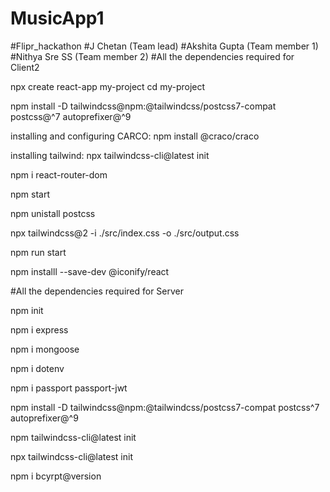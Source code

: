 # MusicApp1
#Flipr_hackathon
#J Chetan (Team lead)
#Akshita Gupta (Team member 1)
#Nithya Sre SS (Team member 2)
#All the dependencies required for Client2

 npx create react-app my-project
   cd my-project

npm install -D tailwindcss@npm:@tailwindcss/postcss7-compat postcss@^7 autoprefixer@^9

 installing and configuring CARCO:
   npm install @craco/craco

installing tailwind:
   npx tailwindcss-cli@latest init

 npm i react-router-dom

 npm start

 npm unistall postcss
 
 npx tailwindcss@2 -i ./src/index.css -o ./src/output.css
 
 npm run start

npm installl --save-dev @iconify/react


#All the dependencies required for Server


npm init

npm i express

npm i mongoose

npm i dotenv

npm i passport passport-jwt

npm install -D tailwindcss@npm:@tailwindcss/postcss7-compat postcss^7 autoprefixer@^9

npm tailwindcss-cli@latest init

npx tailwindcss-cli@latest init

npm i bcyrpt@version 


